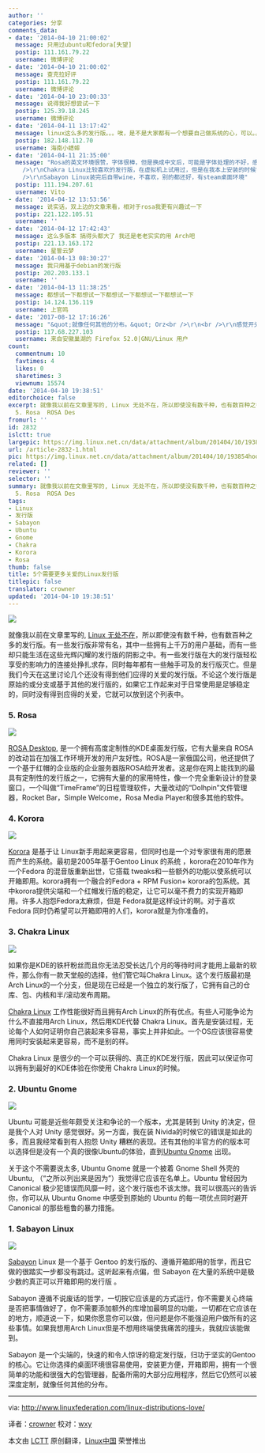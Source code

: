 ```yaml
---
author: ''
categories: 分享
comments_data:
- date: '2014-04-10 21:00:02'
  message: 只用过ubuntu和fedora[失望]
  postip: 111.161.79.22
  username: 微博评论
- date: '2014-04-10 21:00:02'
  message: 查克拉好评
  postip: 111.161.79.22
  username: 微博评论
- date: '2014-04-10 23:00:33'
  message: 说得我好想尝试一下
  postip: 125.39.18.245
  username: 微博评论
- date: '2014-04-11 13:17:42'
  message: linux这么多的发行版。。。唉，是不是大家都有一个想要自己做系统的心，可以。。。总感觉只是改改默认软件包，欢欢界面就算是一个新的发行版，会不会有点太浮躁了。除了redhat和debian，不太认同其他的发行版了，包括ubuntu。
  postip: 182.148.112.70
  username: 海南小蟋蟀
- date: '2014-04-11 21:35:00'
  message: "Rosa的英文环境很赞，字体很棒，但是换成中文后，可能是字体处理的不好，感觉不是很协调;<br />\r\nKorora下过，好像没用过<br
    />\r\nChakra Linux比较喜欢的发行版，在虚拟机上试用过，但是在我本上安装的时候识别不出硬盘<br />\r\nUbuntu Gnome不喜欢<br
    />\r\nSabayon Linux装完后自带wine，不喜欢，别的都还好，有steam桌面环境"
  postip: 111.194.207.61
  username: Vito
- date: '2014-04-12 13:53:56'
  message: 说实话，双上边的文章来看，相对于rosa我更有兴趣试一下
  postip: 221.122.105.51
  username: ''
- date: '2014-04-12 17:42:43'
  message: 这么多版本 搞得头都大了 我还是老老实实的用 Arch吧
  postip: 221.13.163.172
  username: 星誓云梦
- date: '2014-04-13 08:30:27'
  message: 我只用基于debian的发行版
  postip: 202.203.133.1
  username: ''
- date: '2014-04-13 11:38:25'
  message: 都想试一下都想试一下都想试一下都想试一下都想试一下
  postip: 14.124.136.119
  username: 上官鸣
- date: '2017-08-12 17:16:26'
  message: "&quot;就像任何其他的分布。&quot; Orz<br />\r\n<br />\r\n感觉开头和结尾翻译的质量差得太多啊。莫非后面一部分都是机翻的？"
  postip: 117.68.227.103
  username: 来自安徽巢湖的 Firefox 52.0|GNU/Linux 用户
count:
  commentnum: 10
  favtimes: 4
  likes: 0
  sharetimes: 3
  viewnum: 15574
date: '2014-04-10 19:38:51'
editorchoice: false
excerpt: 就像我以前在文章里写的, Linux 无处不在，所以即使没有数千种，也有数百种之多的发行版。有一些发行版非常有名，其中一些拥有上千万的用户基础，而有一些却只能生活在这些光辉闪耀的发行版的阴影之中。有一些发行版在大的发行版轻松享受的影响力的连接处挣扎求存，同时每年都有一些触手可及的发行版灭亡。但是我们今天在这里讨论几个还没有得到他们应得的关爱的发行版。不论这个发行版是原始的或分支或基于其他的发行版的，如果它工作起来对于日常使用是足够稳定的，同时没有得到应得的关爱，它就可以放到这个列表中。
  5. Rosa  ROSA Des
fromurl: ''
id: 2832
islctt: true
largepic: https://img.linux.net.cn/data/attachment/album/201404/10/193854hoo4oy20f5y2opcf.jpg
url: /article-2832-1.html
pic: https://img.linux.net.cn/data/attachment/album/201404/10/193854hoo4oy20f5y2opcf.jpg.thumb.jpg
related: []
reviewer: ''
selector: ''
summary: 就像我以前在文章里写的, Linux 无处不在，所以即使没有数千种，也有数百种之多的发行版。有一些发行版非常有名，其中一些拥有上千万的用户基础，而有一些却只能生活在这些光辉闪耀的发行版的阴影之中。有一些发行版在大的发行版轻松享受的影响力的连接处挣扎求存，同时每年都有一些触手可及的发行版灭亡。但是我们今天在这里讨论几个还没有得到他们应得的关爱的发行版。不论这个发行版是原始的或分支或基于其他的发行版的，如果它工作起来对于日常使用是足够稳定的，同时没有得到应得的关爱，它就可以放到这个列表中。
  5. Rosa  ROSA Des
tags:
- Linux
- 发行版
- Sabayon
- Ubuntu
- Gnome
- Chakra
- Korora
- Rosa
thumb: false
title: 5个需要更多关爱的Linux发行版
titlepic: false
translator: crowner
updated: '2014-04-10 19:38:51'
---
```


![](/data/attachment/album/201404/10/193854hoo4oy20f5y2opcf.jpg)


就像我以前在文章里写的, [Linux 无处不在](http://linux.cn/article-2480-1.html)，所以即使没有数千种，也有数百种之多的发行版。有一些发行版非常有名，其中一些拥有上千万的用户基础，而有一些却只能生活在这些光辉闪耀的发行版的阴影之中。有一些发行版在大的发行版轻松享受的影响力的连接处挣扎求存，同时每年都有一些触手可及的发行版灭亡。但是我们今天在这里讨论几个还没有得到他们应得的关爱的发行版。不论这个发行版是原始的或分支或基于其他的发行版的，如果它工作起来对于日常使用是足够稳定的，同时没有得到应得的关爱，它就可以放到这个列表中。


### 5. Rosa


![](/data/attachment/album/201404/10/193856okiitliq8tuqnov9.jpg)


[ROSA Desktop](http://www.rosalab.com/products/desktop_fresh), 是一个拥有高度定制性的KDE桌面发行版，它有大量来自 ROSA 的改动旨在加强工作环境开发的用户友好性。ROSA是一家俄国公司，他还提供了一个基于红帽的企业版的企业服务器版ROSA给开发者。这是你在网上能找到的最具有定制性的发行版之一，它拥有大量的的家用特性，像一个完全重新设计的登录窗口，一个叫做“TimeFrame”的日程管理软件，大量改动的“Dolhpin”文件管理器，Rocket Bar，Simple Welcome，Rosa Media Player和很多其他的软件。


### 4. Korora


![](/data/attachment/album/201404/10/193900e0zfefafbqepj9zg.png)


[Korora](https://kororaproject.org/) 是基于让 Linux新手用起来更容易，但同时也是一个对专家很有用的愿景而产生的系统。最初是2005年基于Gentoo Linux 的系统 ，korora在2010年作为一个Fedora 的混音版重新出世，它搭载 tweaks和一些额外的功能以使系统可以开箱即用。korora拥有一个融合的Fedora + RPM Fusion+ korora的包系统。其中korora提供尖端和一个红帽发行版的稳定，让它可以毫不费力的实现开箱即用。许多人抱怨Fedora太麻烦，但是 Fedora就是这样设计的啊。对于喜欢 Fedora 同时仍希望可以开箱即用的人们，korora就是为你准备的。


### 3. Chakra Linux


![](/data/attachment/album/201404/10/193904nzm4ro740mmmmwh4.png)


如果你是KDE的铁杆粉丝而且你无法忍受长达几个月的等待时间才能用上最新的软件，那么你有一款天堂般的选择，他们管它叫Chakra Linux。这个发行版最初是Arch Linux的一个分支，但是现在已经是一个独立的发行版了，它拥有自己的仓库、包、内核和半/滚动发布周期。


[Chakra Linux](http://www.chakra-project.org/) 工作性能很好而且拥有Arch Linux的所有优点。有些人可能争论为什么不直接用Arch Linux，然后用KDE代替 Chakra Linux。首先是安装过程，无论每个人如何证明你自己装起来多容易，事实上并非如此。一个OS应该很容易使用同时安装起来更容易，而不是别的样。


Chakra Linux 是很少的一个可以获得的、真正的KDE发行版，因此可以保证你可以拥有到最好的KDE体验在你使用 Chakra Linux的时候。


### 2. Ubuntu Gnome


![](/data/attachment/album/201404/10/193906vkyrmrwif6zk9kpy.png)


Ubuntu 可能是近些年颇受关注和争论的一个版本，尤其是转到 Unity 的决定，但是我个人对 Unity 感觉很好。另一方面，我在装 Nivida的时候它的错误是如此的多，而且我经常看到有人抱怨 Unity 糟糕的表现。还有其他的半官方的的版本可以选择但是没有一个真的很像Ubuntu的体验，直到[Ubuntu Gnome](http://ubuntugnome.org/) 出现。


关于这个不需要说太多, Ubuntu Gnome 就是一个披着 Gnome Shell 外壳的 Ubuntu, （“之所以列出来是因为”）我觉得它应该在名单上。Ubuntu 曾经因为 Canonical 极少犯错误而风靡一时，这个发行版也不该太惨。我可以很高兴的告诉你，你可以从 Ubuntu Gnome 中感受到原始的 Ubuntu 的每一项优点同时避开 Canonical 的那些粗鲁的暴力措施。


### 1. Sabayon Linux


![](/data/attachment/album/201404/10/193910k58zd56z2xpp224p.jpg)


[Sabayon](http://www.sabayon.org/) Linux 是一个基于 Gentoo 的发行版的、遵循开箱即用的哲学，而且它做的很踏实一步都没有跳过。这听起来有点偏，但 Sabayon 在大量的系统中是极少数的真正可以开箱即用的发行版 。


Sabayon 遵循不说废话的哲学，一切按它应该是的方式运行，你不需要关心终端是否把事情做好了，你不需要添加额外的库增加最明显的功能，一切都在它应该在的地方，顺道说一下，如果你愿意你可以做，但问题是你不能强迫用户做所有的这些事情。如果我想用Arch Linux但是不想用终端使我痛苦的撞头，我就应该能做到。


Sabayon 是一个尖端的，快速的和令人惊讶的稳定发行版，归功于坚实的Gentoo的核心。它让你选择的桌面环境很容易使用，安装更方便，开箱即用，拥有一个很简单的功能和很强大的包管理器，配备所需的大部分应用程序，然后它仍然可以被深度定制，就像任何其他的分布。




---


via: <http://www.linuxfederation.com/linux-distributions-love/>


译者：[crowner](https://github.com/crowner) 校对：[wxy](https://github.com/wxy)


本文由 [LCTT](https://github.com/LCTT/TranslateProject) 原创翻译，[Linux中国](http://linux.cn/) 荣誉推出